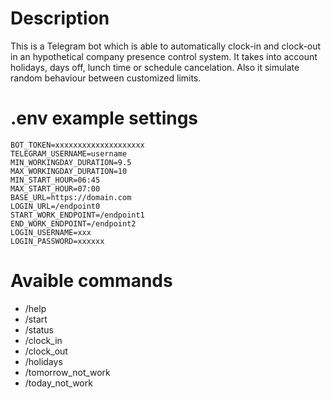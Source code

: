 # Description

This is a Telegram bot which is able to automatically clock-in and clock-out in an hypothetical company presence control system.
It takes into account holidays, days off, lunch time or schedule cancelation.
Also it simulate random behaviour between customized limits.

# .env example settings

```
BOT_TOKEN=xxxxxxxxxxxxxxxxxxxx
TELEGRAM_USERNAME=username
MIN_WORKINGDAY_DURATION=9.5
MAX_WORKINGDAY_DURATION=10
MIN_START_HOUR=06:45
MAX_START_HOUR=07:00
BASE_URL=https://domain.com
LOGIN_URL=/endpoint0
START_WORK_ENDPOINT=/endpoint1
END_WORK_ENDPOINT=/endpoint2
LOGIN_USERNAME=xxx
LOGIN_PASSWORD=xxxxxx
```

# Avaible commands

* /help
* /start
* /status
* /clock_in
* /clock_out
* /holidays
* /tomorrow_not_work
* /today_not_work